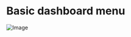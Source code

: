 # Basic dashboard menu 
![Image](https://user-images.githubusercontent.com/98126723/197610741-99aabd0e-c8ba-4c45-9d18-f9c6dfd8ded8.png)

